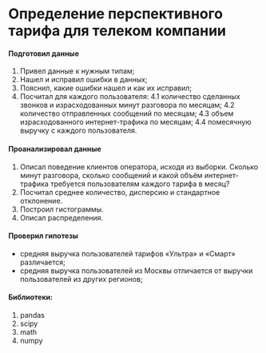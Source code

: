 # Определение перспективного тарифа для телеком компании
#### Подготовил данные
1. Привел данные к нужным типам;
2. Нашел и исправил ошибки в данных;
3. Пояснил, какие ошибки нашел и как их исправил;
4. Посчитал для каждого пользователя:
  4.1 количество сделанных звонков и израсходованных минут разговора по месяцам;
  4.2 количество отправленных сообщений по месяцам;
  4.3 объем израсходованного интернет-трафика по месяцам;
  4.4 помесячную выручку с каждого пользователя.
#### Проанализировал данные
1. Описал поведение клиентов оператора, исходя из выборки. Сколько минут разговора, сколько сообщений и какой объём интернет-трафика требуется пользователям каждого тарифа в месяц? 
2. Посчитал среднее количество, дисперсию и стандартное отклонение. 
3. Построил гистограммы. 
4. Описал распределения.
#### Проверил гипотезы
- средняя выручка пользователей тарифов «Ультра» и «Смарт» различается;
- средняя выручка пользователей из Москвы отличается от выручки пользователей из других регионов;
#### Библиотеки:
1. pandas
2. scipy
3. math
4. numpy
